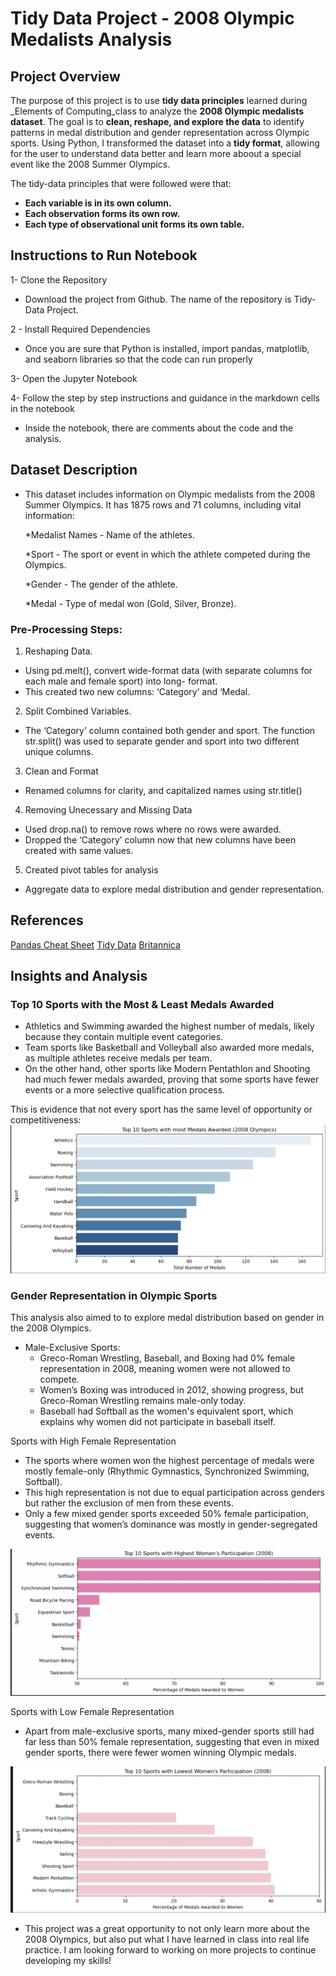# Tidy Data Project - 2008 Olympic Medalists Analysis

## Project Overview
The purpose of this project is to use **tidy data principles** learned during _Elements of Computing_class to analyze the **2008 Olympic medalists dataset**. The goal is to **clean, reshape, and explore the data** to identify patterns in medal distribution and gender representation across Olympic sports. Using Python, I transformed the dataset into a **tidy format**, allowing for the user to understand data better and learn more aboout a special event like the 2008 Summer Olympics. 

The tidy-data principles that were followed were that: 
- **Each variable is in its own column.**
- **Each observation forms its own row.**
- **Each type of observational unit forms its own table.**

## Instructions to Run Notebook 
1- Clone the Repository 
  * Download the project from Github. The name of the repository is Tidy-Data Project.

2 -  Install Required Dependencies
  * Once you are sure that Python is installed, import pandas, matplotlib, and seaborn libraries so that the         code can run properly
    
3- Open the Jupyter Notebook 

4- Follow the step by step instructions and guidance in the markdown cells in the notebook 
  * Inside the notebook, there are comments about the code and the analysis.


## Dataset Description 
* This dataset includes information on Olympic medalists from the 2008 Summer Olympics. It has 1875 rows and 71 columns, including vital information:
  
    *Medalist Names - Name of the athletes.
  
    *Sport - The sport or event in which the athlete competed during the Olympics.
  
    *Gender - The gender of the athlete.
  
    *Medal - Type of medal won (Gold, Silver, Bronze).
  
### Pre-Processing Steps:
1. Reshaping Data. 
  * Using pd.melt(), convert wide-format data (with separate columns for each male and female sport) into long-      format. 
  * This created two new columns: ‘Category’ and ‘Medal.
2. Split Combined Variables. 
  * The ‘Category’ column contained both gender and sport. The function str.split() was used to separate gender      and sport into two different unique columns. 
3. Clean and Format 
  * Renamed columns for clarity, and capitalized names using str.title()
4. Removing Unecessary and Missing Data
  * Used drop.na() to remove rows where no rows were awarded.
  * Dropped the ‘Category’ column now that new columns have been created with same values. 
5. Created pivot tables for analysis
  * Aggregate data to explore medal distribution and gender representation.


## References
[Pandas Cheat Sheet](https://pandas.pydata.org/Pandas_Cheat_Sheet.pdf)
[Tidy Data](https://vita.had.co.nz/papers/tidy-data.pdf)
[Britannica](https://www.britannica.com/sports/boxing/Women-in-boxing)

## Insights and Analysis 
### Top 10 Sports with the Most & Least Medals Awarded
* Athletics and Swimming awarded the highest number of medals, likely because they contain multiple event     categories.
* Team sports like Basketball and Volleyball also awarded more medals, as multiple athletes receive medals per team.
* On the other hand, other sports like Modern Pentathlon and Shooting had much fewer medals awarded, proving that some sports have fewer events or a more selective qualification process.

This is evidence that not every sport has the same level of opportunity or competitiveness: 
![Top 10 Sports with Most Medals awarded](top_10_total.png)

### Gender Representation in Olympic Sports
This analysis also aimed to to explore medal distribution based on gender in the 2008 Olympics.
* Male-Exclusive Sports:
  * Greco-Roman Wrestling, Baseball, and Boxing had 0% female representation in 2008, meaning women were not         allowed to compete.
  * Women’s Boxing was introduced in 2012, showing progress, but Greco-Roman Wrestling remains male-only today.
  * Baseball had Softball as the women's equivalent sport, which explains why women did not participate in           baseball itself.

Sports with High Female Representation
* The sports where women won the highest percentage of medals were mostly female-only (Rhythmic Gymnastics, Synchronized Swimming, Softball).
* This high representation is not due to equal participation across genders but rather the exclusion of men from these events.
* Only a few mixed gender sports exceeded 50% female participation, suggesting that women’s dominance was mostly in gender-segregated events.

![Top 10 Sports with High Female Representation](top_10_high.png)



Sports with Low Female Representation
* Apart from male-exclusive sports, many mixed-gender sports still had far less than 50% female representation, suggesting that even in mixed gender sports, there were fewer women winning Olympic medals. 

![Top 10 Sports with High Female Representation](top_10_low.png)


* This project was a great opportunity to not only learn more about the 2008 Olympics, but also put what I have learned in class into real life practice. I am looking forward to working on more projects to continue developing my skills! 










